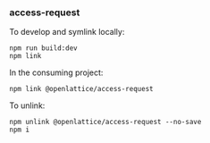 ### access-request

To develop and symlink locally:

```
npm run build:dev
npm link
```

In the consuming project:
```
npm link @openlattice/access-request
```

To unlink:
```
npm unlink @openlattice/access-request --no-save
npm i
```

